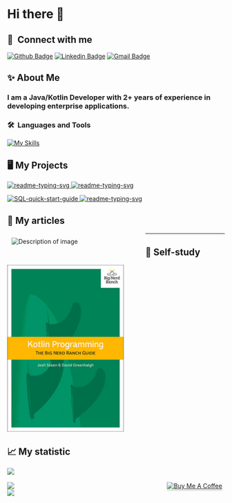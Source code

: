 # Hi there 👋

## 🔗 &nbsp;**Connect with me**

[![Github Badge](http://img.shields.io/badge/-Github-black?style=flat-square&logo=github&link=https://github.com/joleksiysurovtsev/)](https://github.com/joleksiysurovtsev/)
[![Linkedin Badge](https://img.shields.io/badge/-LinkedIn-blue?style=flat-square&logo=Linkedin&logoColor=white&link=https://www.linkedin.com/in/oleksiy-surovtsev/)](https://www.linkedin.com/in/oleksiy-surovtsev)
[![Gmail Badge](https://img.shields.io/badge/-Gmail-d14836?style=flat-square&logo=Gmail&logoColor=white&link=mailto:defcon.joleksiysurovtsev@gmail.com)](mailto:defcon.joleksiysurovtsev@gmail.com)

## ✨ About Me

### I am a Java/Kotlin Developer with 2+ years of experience in developing enterprise applications.

### 🛠️&nbsp;&nbsp;Languages&nbsp;and&nbsp;Tools

[![My Skills](https://skillicons.dev/icons?i=java,kotlin,spring,html,css,javascript,docker,git,gitlab,gradle,idea,jenkins,kubernetes,md,mysql,postgres,maven,kafka&perline=9)](https://skillicons.dev)

## 🖥️ My Projects

 <p align="left">
    <a href="https://github.com/joleksiysurovtsev/currency-bot"><img width="270" src="https://denvercoder1-github-readme-stats.vercel.app/api/pin/?username=joleksiysurovtsev&repo=currency-bot&theme=react&bg_color=1F222E&title_color=F85D7F&hide_border=true&icon_color=F8D866&show_icons=false" alt="readme-typing-svg">   </a>
      <a href="https://github.com/joleksiysurovtsev/gradle-version-catalog-example"><img width="270" src="https://denvercoder1-github-readme-stats.vercel.app/api/pin/?username=joleksiysurovtsev&repo=gradle-version-catalog-example&theme=react&bg_color=1F222E&title_color=F85D7F&hide_border=true&icon_color=F8D866&show_icons=false" alt="readme-typing-svg">   </a>
 </p>
 <p align="left">
    <a href="https://github.com/joleksiysurovtsev/SQL-quick-start-guide"><img width="270" src="https://denvercoder1-github-readme-stats.vercel.app/api/pin/?username=joleksiysurovtsev&repo=SQL-quick-start-guide&theme=react&bg_color=1F222E&title_color=F85D7F&hide_border=true&icon_color=F8D866&show_icons=false" alt="SQL-quick-start-guide">     </a>
    <a href="https://github.com/joleksiysurovtsev/Spring-microservices-in-action"><img width="270" src="https://denvercoder1-github-readme-stats.vercel.app/api/pin/?username=joleksiysurovtsev&repo=Spring-microservices-in-action&theme=react&bg_color=1F222E&title_color=F85D7F&hide_border=true&icon_color=F8D866&show_icons=false" alt="readme-typing-svg">   </a>
 </p>

## 📰 My articles

<a href="https://medium.com/@joleksiysurovtsev/gradle-version-catalog-simplifying-dependency-management-between-independent-projects-4a8e8dd2cbe0"> <img src="https://miro.medium.com/v2/resize:fit:828/format:webp/1*0jRG4hrnn18WSjxE8A5AHA.png" alt="Description of image" width="300" style="float: left; margin: 10px;">
</a>

---

## 📝 Self-study

 <p align="left">
    <a href="https://github.com/joleksiysurovtsev/Kotlin-Programming-The-Big-Nerd-Ranch-Guide-by-Josh-Skeen-and-David-Greenhalgh">
    <img width="270" src="https://github.com/joleksiysurovtsev/Kotlin-Programming-The-Big-Nerd-Ranch-Guide-by-Josh-Skeen-and-David-Greenhalgh/blob/main/img/title.png" alt="Kotlin-Programming">     </a>
 </p>

## 📈 My statistic

![](http://github-profile-summary-cards.vercel.app/api/cards/profile-details?username=joleksiysurovtsev&theme=dracula) <br>

<a href="https://github.com/anuraghazra/github-readme-stats">
  <img align="left" width="370" src="https://github-readme-stats.vercel.app/api?username=joleksiysurovtsev&show_icons=true&theme=dracula" />
</a>
<a href="https://github.com/anuraghazra/convoychat">
  <img align="left" width="370" src="https://github-readme-stats.vercel.app/api/top-langs/?username=joleksiysurovtsev&layout=compact&theme=dracula" />
</a>


 <p align="left">
<a href="https://www.buymeacoffee.com/oleksiysur" target="_blank"><img src="https://www.buymeacoffee.com/assets/img/custom_images/orange_img.png" alt="Buy Me A Coffee" style="height: 41px !important;width: 174px !important;box-shadow: 0px 3px 2px 0px rgba(190, 190, 190, 0.5) !important;-webkit-box-shadow: 0px 3px 2px 0px rgba(190, 190, 190, 0.5) !important;" ></a>
</p>
